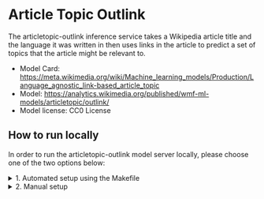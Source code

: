 # Article Topic Outlink

The articletopic-outlink inference service takes a Wikipedia article title and the language it was written in then uses links in the article to predict a set of topics that the article might be relevant to.

* Model Card: https://meta.wikimedia.org/wiki/Machine_learning_models/Production/Language_agnostic_link-based_article_topic
* Model: https://analytics.wikimedia.org/published/wmf-ml-models/articletopic/outlink/
* Model license: CC0 License


## How to run locally
In order to run the articletopic-outlink model server locally, please choose one of the two options below:

<details>
<summary>1. Automated setup using the Makefile</summary>

### 1.1. Build
In the first terminal run:
```console
make articletopic-outlink-predictor
```
This build process will set up: a Python venv, install dependencies, download the model(s), and run the predictor on port `8181`.

On the second terminal start the transformer:
```console
make articletopic-outlink-transformer
```

### 1.2. Query
On the third terminal query the isvc using:
```console
curl localhost:8080/v1/models/outlink-topic-model:predict -i -X POST -d '{"page_title": "Douglas_Adams", "lang": "en"}'
```

### 1.3. Remove
If you would like to remove the setup run:
```console
MODEL_TYPE=articletopic make clean
```
</details>

<details>
<summary>2. Manual setup</summary>

### 2.1. Build Python venv and install dependencies
First add the top level directory of the repo to the PYTHONPATH:
```console
export PYTHONPATH=$PYTHONPATH:.
```

Create a virtual environment and install the dependencies using:
```console
python3 -m venv .venv
source .venv/bin/activate
pip install -r src/models/outlink_topic_model/model_server/requirements.txt
pip install -r src/models/outlink_topic_model/transformer/requirements.txt
pip install -r python/requirements.txt
```

### 2.2. Download the model
Download the `model.bin` from the link below and place it in the same directory named PATH_TO_MODEL_DIR.
https://analytics.wikimedia.org/published/wmf-ml-models/articletopic/outlink/20221111111111/

### 2.3. Run the server
Unlike other model servers, this one uses both a transformer and a predictor. In order to run the transformer and predictor in the same container, we have to change the predictor's port to `8181` so that the transformer can use port `8080`. To achieve this, we added a `--http_port=8181` flag on the command that runs the predictor.

On the first terminal start the transformer:
```console
python3 src/models/outlink_topic_model/transformer/transformer.py --predictor_host="localhost:8181" --model_name="outlink-topic-model"
```

On the second terminal start the predictor:
```console
MODEL_PATH=PATH_TO_MODEL_DIR MODEL_NAME="outlink-topic-model" python3 src/models/outlink_topic_model/model_server/model.py --http_port=8181
```

On the third terminal make a request to the server:
```console
curl localhost:8080/v1/models/outlink-topic-model:predict -i -X POST -d '{"page_title": "Douglas_Adams", "lang": "en"}'
```
</details>

